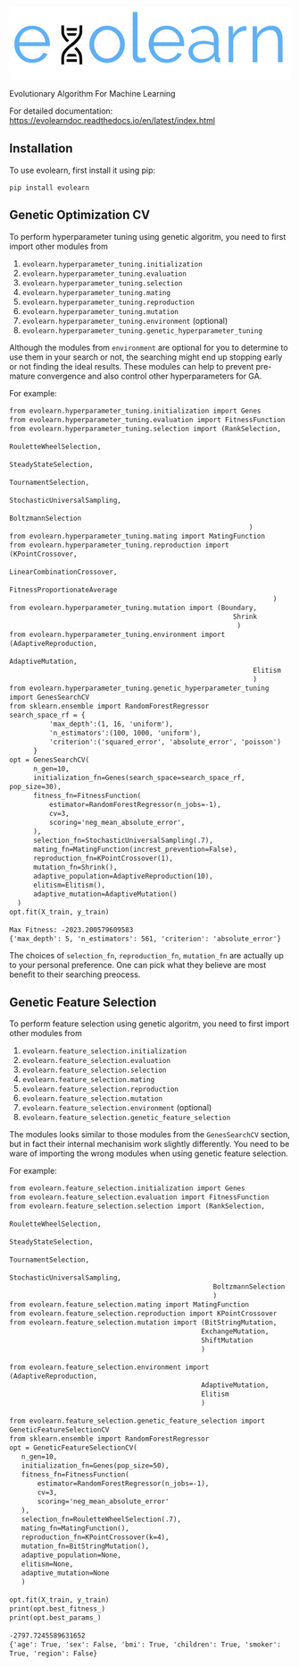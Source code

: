 ![Logo](https://github.com/HindyDS/evo-learn/blob/main/logo/evolearn.png)

Evolutionary Algorithm For Machine Learning

For detailed documentation: https://evolearndoc.readthedocs.io/en/latest/index.html

Installation
------------

To use evolearn, first install it using pip:

    pip install evolearn

Genetic Optimization CV
----------------

To perform hyperparameter tuning using genetic algoritm,
you need to first import other modules from 

1) ``evolearn.hyperparameter_tuning.initialization``
2) ``evolearn.hyperparameter_tuning.evaluation``
3) ``evolearn.hyperparameter_tuning.selection``
4) ``evolearn.hyperparameter_tuning.mating``
5) ``evolearn.hyperparameter_tuning.reproduction``
6) ``evolearn.hyperparameter_tuning.mutation``
7) ``evolearn.hyperparameter_tuning.environment`` (optional)
8) ``evolearn.hyperparameter_tuning.genetic_hyperparameter_tuning`` 

Although the modules from ``environment`` are optional for you to determine to
use them in your search or not, the searching might end up stopping early or not 
finding the ideal results. These modules can help to prevent pre-mature convergence
and also control other hyperparameters for GA.

For example:

    from evolearn.hyperparameter_tuning.initialization import Genes
    from evolearn.hyperparameter_tuning.evaluation import FitnessFunction
    from evolearn.hyperparameter_tuning.selection import (RankSelection,
                                               				RouletteWheelSelection,
                                                				SteadyStateSelection,
                                                				TournamentSelection,
                                                				StochasticUniversalSampling,
                                                				BoltzmannSelection
                                                				)
    from evolearn.hyperparameter_tuning.mating import MatingFunction
    from evolearn.hyperparameter_tuning.reproduction import (KPointCrossover,
                                                   			      LinearCombinationCrossover,
                                                   			      FitnessProportionateAverage
                                                 				      )
    from evolearn.hyperparameter_tuning.mutation import (Boundary,
                                               				Shrink
                                              				 )
    from evolearn.hyperparameter_tuning.environment import (AdaptiveReproduction,
                                                  			     AdaptiveMutation,
                                                  			     Elitism
                                                  			     )
    from evolearn.hyperparameter_tuning.genetic_hyperparameter_tuning import GenesSearchCV
    from sklearn.ensemble import RandomForestRegressor
    search_space_rf = {
              'max_depth':(1, 16, 'uniform'),
              'n_estimators':(100, 1000, 'uniform'),
              'criterion':('squared_error', 'absolute_error', 'poisson')
          }  
    opt = GenesSearchCV(
          n_gen=10,
          initialization_fn=Genes(search_space=search_space_rf, pop_size=30),
          fitness_fn=FitnessFunction(
              estimator=RandomForestRegressor(n_jobs=-1),
              cv=3,
              scoring='neg_mean_absolute_error',
          ),
          selection_fn=StochasticUniversalSampling(.7),
          mating_fn=MatingFunction(increst_prevention=False),
          reproduction_fn=KPointCrossover(1),
          mutation_fn=Shrink(),
          adaptive_population=AdaptiveReproduction(10),
          elitism=Elitism(),
          adaptive_mutation=AdaptiveMutation()
      )   
    opt.fit(X_train, y_train)
  
    Max Fitness: -2023.200579609583
    {'max_depth': 5, 'n_estimators': 561, 'criterion': 'absolute_error'}


The choices of ``selection_fn``, ``reproduction_fn``, ``mutation_fn`` are
actually up to your personal preference. One can pick what they believe
are most benefit to their searching preocess.


Genetic Feature Selection
-------------------------

To perform feature selection using genetic algoritm,
you need to first import other modules from 

1) ``evolearn.feature_selection.initialization``
2) ``evolearn.feature_selection.evaluation``
3) ``evolearn.feature_selection.selection``
4) ``evolearn.feature_selection.mating``
5) ``evolearn.feature_selection.reproduction``
6) ``evolearn.feature_selection.mutation``
7) ``evolearn.feature_selection.environment`` (optional)
8) ``evolearn.feature_selection.genetic_feature_selection`` 

The modules looks similar to those modules from the 
``GenesSearchCV`` section, but in fact their internal mechanisim 
work slightly differently. You need to be ware of importing the 
wrong modules when using genetic feature selection.

For example:

    from evolearn.feature_selection.initialization import Genes
    from evolearn.feature_selection.evaluation import FitnessFunction
    from evolearn.feature_selection.selection import (RankSelection,
                                                       RouletteWheelSelection,
                                                       SteadyStateSelection,
                                                       TournamentSelection,
                                                       StochasticUniversalSampling,
                                                       BoltzmannSelection
                                                       )
    from evolearn.feature_selection.mating import MatingFunction
    from evolearn.feature_selection.reproduction import KPointCrossover
    from evolearn.feature_selection.mutation import (BitStringMutation,
                                                    ExchangeMutation,
                                                    ShiftMutation
                                                    )

    from evolearn.feature_selection.environment import (AdaptiveReproduction,
                                                    AdaptiveMutation,
                                                    Elitism
                                                    )

    from evolearn.feature_selection.genetic_feature_selection import GeneticFeatureSelectionCV
    from sklearn.ensemble import RandomForestRegressor
    opt = GeneticFeatureSelectionCV(
       n_gen=10,
       initialization_fn=Genes(pop_size=50),
       fitness_fn=FitnessFunction(
           estimator=RandomForestRegressor(n_jobs=-1),
           cv=3,
           scoring='neg_mean_absolute_error'
       ),
       selection_fn=RouletteWheelSelection(.7),
       mating_fn=MatingFunction(),
       reproduction_fn=KPointCrossover(k=4),
       mutation_fn=BitStringMutation(),
       adaptive_population=None,
       elitism=None,
       adaptive_mutation=None
       )

    opt.fit(X_train, y_train)
    print(opt.best_fitness_)
    print(opt.best_params_)

    -2797.7245589631652
    {'age': True, 'sex': False, 'bmi': True, 'children': True, 'smoker': True, 'region': False}
